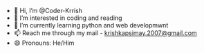 - 👋 Hi, I’m @Coder-Krrish
- 👀 I’m interested in coding and reading
- 🌱 I’m currently learning python and web developmwnt
- 📫 Reach me through my mail - krishkapsimay.2007@gmail.com 
- 😄 Pronouns: He/Him

<!---
Coder-Krrish/Coder-Krrish is a ✨ special ✨ repository because its `README.md` (this file) appears on your GitHub profile.
You can click the Preview link to take a look at your changes.
--->
